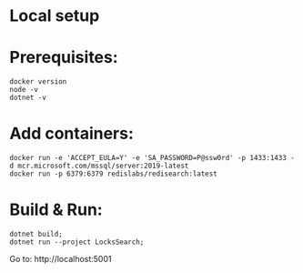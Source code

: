 # Local setup

Prerequisites:
===
```
docker version
node -v
dotnet -v
```

Add containers:
===
```
docker run -e 'ACCEPT_EULA=Y' -e 'SA_PASSWORD=P@ssw0rd' -p 1433:1433 -d mcr.microsoft.com/mssql/server:2019-latest
docker run -p 6379:6379 redislabs/redisearch:latest
```

Build & Run:
===
```
dotnet build;
dotnet run --project LocksSearch;
```

Go to: http://localhost:5001